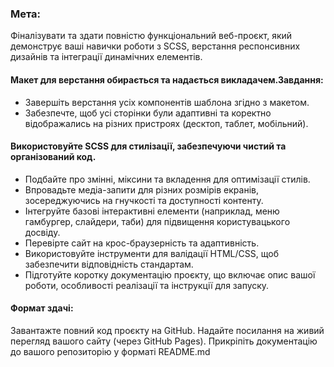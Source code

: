 ### Мета:
Фіналізувати та здати повністю функціональний веб-проєкт, який демонструє ваші навички роботи з SCSS, верстання респонсивних дизайнів та інтеграції динамічних елементів.

#### Макет для верстання обирається та надається викладачем.Завдання:
- Завершіть верстання усіх компонентів шаблона згідно з макетом.
- Забезпечте, щоб усі сторінки були адаптивні та коректно відображались на різних пристроях (десктоп, таблет, мобільний).

#### Використовуйте SCSS для стилізації, забезпечуючи чистий та організований код.
- Подбайте про змінні, міксини та вкладення для оптимізації стилів.
- Впровадьте медіа-запити для різних розмірів екранів, зосереджуючись на гнучкості та доступності контенту.
- Інтегруйте базові інтерактивні елементи (наприклад, меню гамбургер, слайдери, таби) для підвищення користувацького досвіду.
- Перевірте сайт на крос-браузерність та адаптивність.
- Використовуйте інструменти для валідації HTML/CSS, щоб забезпечити відповідність стандартам.
- Підготуйте коротку документацію проєкту, що включає опис вашої роботи, особливості реалізації та інструкції для запуску.

#### Формат здачі:
Завантажте повний код проєкту на GitHub.
Надайте посилання на живий перегляд вашого сайту (через GitHub Pages).
Прикріпіть документацію до вашого репозиторію у форматі README.md